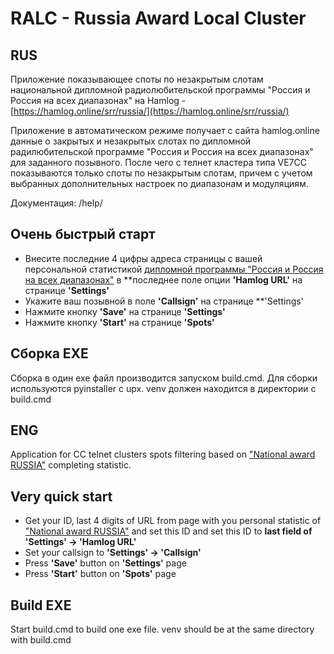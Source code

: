 # RALC - Russia Award Local Cluster
## RUS
Приложение показывающее споты по незакрытым слотам национальной дипломной радиолюбительской программы 
"Россия и Россия на всех диапазонах" на Hamlog - [https://hamlog.online/srr/russia/](https://hamlog.online/srr/russia/)

Приложение в автоматическом режиме получает с сайта hamlog.online данные о закрытых и незакрытых слотах по дипломной 
радилюбительской программе "Россия и Россия на всех диапазонах" для заданного позывного. После чего с телнет кластера 
типа VE7CC показываются только споты по незакрытым слотам, причем с учетом выбранных дополнительных настроек по 
диапазонам и модуляциям.

Документация: /help/

## Очень быстрый старт 
* Внесите последние 4 цифры адреса страницы с вашей персональной статистикой [дипломной программы "Россия и Россия на всех диапазонах"](https://hamlog.online/srr/russia/)
в **последнее поле опции **'Hamlog URL'** на странице **'Settings'**
* Укажите ваш позывной в поле **'Callsign'**  на странице **'Settings' 
* Нажмите кнопку **'Save'** на странице **'Settings'**
* Нажмите кнопку **'Start'** на странице **'Spots'**

## Сборка EXE
Сборка в один exe файл производится запуском build.cmd. Для сборки используются pyinstaller с upx.
venv должен находится в директории с build.cmd

## ENG
Application for CC telnet clusters spots filtering based on ["National award RUSSIA"](https://hamlog.online/srr/russia/) 
completing statistic.

## Very quick start
* Get your ID, last 4 digits of URL from page with you personal statistic of ["National award RUSSIA"](https://hamlog.online/srr/russia/)
and set this ID and set this ID to **last field of 'Settings' -> 'Hamlog URL'**
* Set your callsign to **'Settings' -> 'Callsign'** 
* Press **'Save'** button on **'Settings'** page
* Press **'Start'** button on **'Spots'** page

## Build EXE
Start build.cmd to build one exe file.
venv should be at the same directory with build.cmd